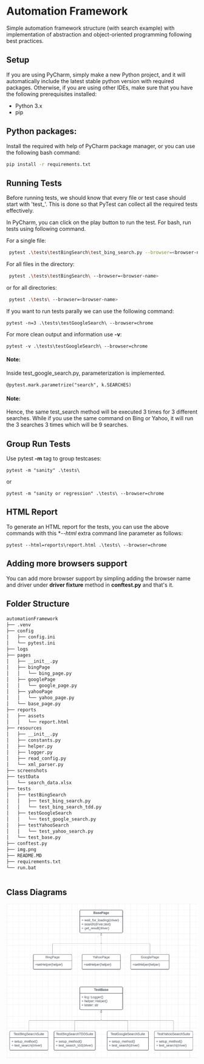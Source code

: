 # Automation Framework

Simple automation framework structure (with search 
example) with implementation of abstraction and 
object-oriented programming following best practices.

## Setup

If you are using PyCharm, simply make a new Python project,
and it will automatically include the latest stable python
version with required packages. Otherwise, if you are using 
other IDEs, make sure that you have the following prerequisites installed:
- Python 3.x
- pip

## Python packages:
Install the required with help of PyCharm package 
manager, or you can use the following bash command:
```bash
pip install -r requirements.txt
```

## Running Tests
Before running tests, we should know that every file or test case should
start with 'test_'. This is done so that PyTest can collect all the required 
tests effectively.

In PyCharm, you can click on the play button to run the test. For 
bash, run tests using following command.

For a single file:
```bash
 pytest .\tests\testBingSearch\test_bing_search.py --browser=<browser-name>
```
For all files in the directory:
```bash
 pytest .\tests\testBingSearch\ --browser=<browser-name>
```
or for all directories:
```bash
 pytest .\tests\ --browser=<browser-name>
```
If you want to run tests parally we can use the following command:
```commandline
pytest -n=3 .\tests\testGoogleSearch\ --browser=chrome
```
For more clean output and information use **-v**:
```commandline
pytest -v .\tests\testGoogleSearch\ --browser=chrome
```
#### Note: 
Inside test_google_search.py, parameterization is implemented.
```commandline
@pytest.mark.parametrize("search", k.SEARCHES)
```
#### Note: 
Hence, the same test_search method will be
executed 3 times for 3 different searches. While if you use the same command on Bing or Yahoo, it will run 
the 3 searches 3 times which will be 9 searches.

## Group Run Tests
Use pytest **-m** tag to group testcases:
```commandline
pytest -m "sanity" .\tests\ 
```
or
```commandline
pytest -m "sanity or regression" .\tests\ --browser=chrome
```

## HTML Report
To generate an HTML report for the tests, you can use the above commands with this **--html* extra command 
line parameter as follows:
```commandline
pytest --html=reports\report.html .\tests\ --browser=chrome
```
## Adding more browsers support

You can add more browser support by simpling adding the browser name and driver
under **driver fixture** method in **conftest.py** and that's it.

## Folder Structure

```commandline
automationFramework
├── .venv
├── config
│   ├── config.ini
│   └── pytest.ini
├── logs
├── pages
│   ├── __init__.py
│   ├── bingPage
│   │   └── bing_page.py
│   ├── googlePage
│   │   └── google_page.py
│   ├── yahooPage
│   │   └── yahoo_page.py
│   └── base_page.py
├── reports
│   ├── assets
│   │   └── report.html
├── resources
│   ├── __init__.py
│   ├── constants.py
│   ├── helper.py
│   ├── logger.py
│   ├── read_config.py
│   └── xml_parser.py
├── screenshots
├── testData
│   └── search_data.xlsx
├── tests
│   ├── testBingSearch
│   │   ├── test_bing_search.py
│   │   └── test_bing_search_tdd.py
│   ├── testGoogleSearch
│   │   └── test_google_search.py
│   ├── testYahooSearch
│   │   └── test_yahoo_search.py
│   └── test_base.py
├── conftest.py
├── img.png
├── README.MD
├── requirements.txt
└── run.bat


```
## Class Diagrams
![img.png](img.png)
